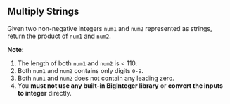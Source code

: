## Multiply Strings

Given two non-negative integers `num1` and `num2` represented as strings, return the product of `num1` and `num2`.

**Note:**
1. The length of both `num1` and `num2` is < 110.
2. Both `num1` and `num2` contains only digits `0-9`.
3. Both `num1` and `num2` does not contain any leading zero.
4. You **must not use any built-in BigInteger library** or **convert the inputs to integer** directly.